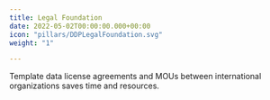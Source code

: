 ```yaml
---
title: Legal Foundation
date: 2022-05-02T00:00:00.000+00:00
icon: "pillars/DDPLegalFoundation.svg"
weight: "1"

---
```

Template data license agreements and MOUs between international organizations saves time and resources.
